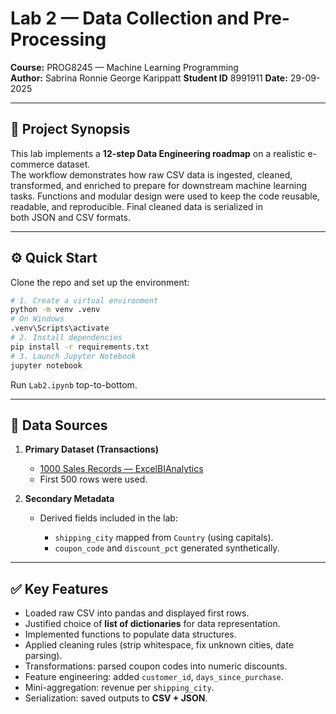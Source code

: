 # Lab 2 — Data Collection and Pre-Processing  
**Course:**    PROG8245 — Machine Learning Programming  
**Author:**    Sabrina Ronnie George Karippatt
**Student ID** 8991911
**Date:**      29-09-2025 

---

## 📌 Project Synopsis
This lab implements a **12-step Data Engineering roadmap** on a realistic e-commerce dataset.  
The workflow demonstrates how raw CSV data is ingested, cleaned, transformed, and enriched to prepare for downstream machine learning tasks. Functions and modular design were used to keep the code reusable, readable, and reproducible. Final cleaned data is serialized in  
both JSON and CSV formats.

---

## ⚙️ Quick Start
Clone the repo and set up the environment:

```bash
# 1. Create a virtual environment
python -m venv .venv
# On Windows
.venv\Scripts\activate
# 2. Install dependencies
pip install -r requirements.txt
# 3. Launch Jupyter Notebook
jupyter notebook
```

Run `Lab2.ipynb` top-to-bottom.

---

## 📂 Data Sources

1. **Primary Dataset (Transactions)**

   * [1000 Sales Records — ExcelBIAnalytics](https://excelbianalytics.com/wp/downloads-18-sample-csv-files-data-sets-for-testing-sales/)
   * First 500 rows were used.

2. **Secondary Metadata**

   * Derived fields included in the lab:

     * `shipping_city` mapped from `Country` (using capitals).
     * `coupon_code` and `discount_pct` generated synthetically.

---

## ✅ Key Features

* Loaded raw CSV into pandas and displayed first rows.
* Justified choice of **list of dictionaries** for data representation.
* Implemented functions to populate data structures.
* Applied cleaning rules (strip whitespace, fix unknown cities, date parsing).
* Transformations: parsed coupon codes into numeric discounts.
* Feature engineering: added `customer_id`, `days_since_purchase`.
* Mini-aggregation: revenue per `shipping_city`.
* Serialization: saved outputs to **CSV + JSON**.
